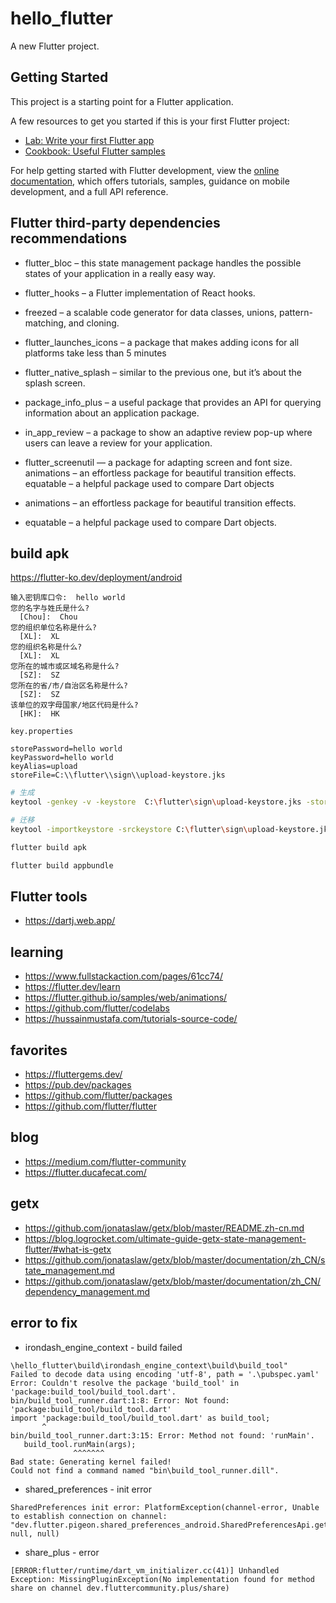 # hello_flutter

A new Flutter project.

## Getting Started

This project is a starting point for a Flutter application.

A few resources to get you started if this is your first Flutter project:

- [Lab: Write your first Flutter app](https://docs.flutter.dev/get-started/codelab)
- [Cookbook: Useful Flutter samples](https://docs.flutter.dev/cookbook)

For help getting started with Flutter development, view the
[online documentation](https://docs.flutter.dev/), which offers tutorials,
samples, guidance on mobile development, and a full API reference.

## Flutter third-party dependencies recommendations

+ flutter_bloc – this state management package handles the possible states
  of your application in a really easy way.

+ flutter_hooks – a Flutter implementation of React hooks.

+ freezed – a scalable code generator for data classes, unions, pattern-matching,
  and cloning.

+ flutter_launches_icons – a package that makes adding icons for all platforms
  take less than 5 minutes

+ flutter_native_splash – similar to the previous one, but it’s about the splash
  screen.

+ package_info_plus – a useful package that provides an API for querying
  information about an application package.

+ in_app_review – a package to show an adaptive review pop-up where users
  can leave a review for your application.


+ flutter_screenutil — a package for adapting screen and font size.
  animations – an effortless package for beautiful transition effects.
  equatable – a helpful package used to compare Dart objects

+ animations – an effortless package for beautiful transition effects.

+ equatable – a helpful package used to compare Dart objects.

## build apk

https://flutter-ko.dev/deployment/android

```
输入密钥库口令:  hello world
您的名字与姓氏是什么?
  [Chou]:  Chou
您的组织单位名称是什么?
  [XL]:  XL
您的组织名称是什么?
  [XL]:  XL
您所在的城市或区域名称是什么?
  [SZ]:  SZ
您所在的省/市/自治区名称是什么?
  [SZ]:  SZ
该单位的双字母国家/地区代码是什么?
  [HK]:  HK

```

`key.properties`

```
storePassword=hello world
keyPassword=hello world
keyAlias=upload
storeFile=C:\\flutter\\sign\\upload-keystore.jks
```

```bash
# 生成
keytool -genkey -v -keystore  C:\flutter\sign\upload-keystore.jks -storetype JKS -keyalg RSA -keysize 2048 -validity 10000 -alias upload

# 迁移
keytool -importkeystore -srckeystore C:\flutter\sign\upload-keystore.jks -destkeystore C:\flutter\sign\upload-keystore.jks -deststoretype pkcs12
```

```bash
flutter build apk

flutter build appbundle
```

## Flutter tools

+ https://dartj.web.app/

## learning

+ https://www.fullstackaction.com/pages/61cc74/
+ https://flutter.dev/learn
+ https://flutter.github.io/samples/web/animations/
+ https://github.com/flutter/codelabs
+ https://hussainmustafa.com/tutorials-source-code/

## favorites

+ https://fluttergems.dev/
+ https://pub.dev/packages
+ https://github.com/flutter/packages
+ https://github.com/flutter/flutter

## blog

+ https://medium.com/flutter-community
+ https://flutter.ducafecat.com/

## getx

+ https://github.com/jonataslaw/getx/blob/master/README.zh-cn.md
+ https://blog.logrocket.com/ultimate-guide-getx-state-management-flutter/#what-is-getx
+ https://github.com/jonataslaw/getx/blob/master/documentation/zh_CN/state_management.md
+ https://github.com/jonataslaw/getx/blob/master/documentation/zh_CN/dependency_management.md

## error to fix

+ irondash_engine_context - build failed

```
\hello_flutter\build\irondash_engine_context\build\build_tool"
Failed to decode data using encoding 'utf-8', path = '.\pubspec.yaml'
Error: Couldn't resolve the package 'build_tool' in 'package:build_tool/build_tool.dart'.
bin/build_tool_runner.dart:1:8: Error: Not found: 'package:build_tool/build_tool.dart'
import 'package:build_tool/build_tool.dart' as build_tool;
       ^
bin/build_tool_runner.dart:3:15: Error: Method not found: 'runMain'.
   build_tool.runMain(args);
              ^^^^^^^
Bad state: Generating kernel failed!
Could not find a command named "bin\build_tool_runner.dill".
```

+ shared_preferences - init error

```
SharedPreferences init error: PlatformException(channel-error, Unable to establish connection on channel: "dev.flutter.pigeon.shared_preferences_android.SharedPreferencesApi.getAll"., null, null)
```

+ share_plus - error

```
[ERROR:flutter/runtime/dart_vm_initializer.cc(41)] Unhandled Exception: MissingPluginException(No implementation found for method share on channel dev.fluttercommunity.plus/share)
```